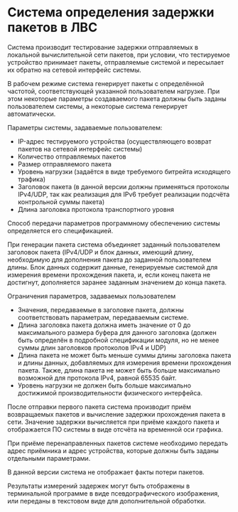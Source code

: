 Система определения задержки пакетов в ЛВС
=========================================

Система производит тестирование задержки отправляемых в локальной вычислительной сети пакетов, при
условии, что тестируемое устройство принимает пакеты, отправляемые системой и пересылает их обратно
на сетевой интерфейс системы.

В рабочем режиме система генерирует пакеты с определённой частотой, соответствующей указанной
пользователем нагрузке. При этом некоторые параметры создаваемого пакета должны быть заданы
пользователем системы, а некоторые система генерирует автоматически.

Параметры системы, задаваемые пользователем:
* IP-адрес тестируемого устройства (осуществляющего возврат пакетов на сетевой интерфейс системы)
* Количество отправляемых пакетов
* Размер отправляемого пакета
* Уровень нагрузки (задаётся в виде требуемого битрейта исходящего трафика)
* Заголовок пакета (в данной версии должны применяться протоколы IPv4/UDP, так как реализация для IPv6
  требует реализации подсчёта контрольной суммы пакета)
* Длина заголовка протокола транспортного уровня

Способ передачи параметров программному обеспечению системы определяется его спецификацией.

При генерации пакета система объединяет заданный пользователем заголовок пакета (IPv4/UDP и блок
данных, имеющий длину, необходимую для дополнения пакета до заданной пользователем длины. Блок данных
содержит данные, генерируемые системой для измерения времени прохождения пакета, и, если конец пакета
не достигнут, дополняется заранее заданным значением до конца пакета.

Ограничения параметров, задаваемых пользователем
* Значения, передаваемые в заголовке пакета, должны соответствовать параметрам, передаваемым системе.
* Длина заголовка пакета должна иметь значение от 0 до максимального размера
  буфера для данного заголовка (должен быть определён в подробной спецификации модуля, но не менее
  суммы длин заголовков протоколов IPv4 и UDP)
* Длина пакета не может быть меньше суммы длины заголовка пакета и длины данных, добавляемых для
  измерения времени прохождения пакета. Также, длина пакета не может быть больше максимально
  возможной для протокола IPv4, равной 65535 байт.
* Уровень нагрузки не должен быть больше максимально достижимой производительности физического
  интерфейса.

После отправки первого пакета система производит приём возвращаемых пакетов и вычисление задержки
прохождения пакета в сети. Значение задержки вычисляется при приёме каждого пакета и отображается ПО
системы в виде отсчёта на временной оси графика.

При приёме перенаправленных пакетов системе необходимо передать адрес приёмника и адрес устройства,
которые должны быть заданы отдельными параметрами.

В данной версии система не отображает факты потери пакетов.

Результаты измерений задержек могут быть отображены в терминальной программе в виде псевдографического
изображения, или переданы в текстовом виде для дополнительной обработки.